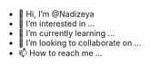 - 👋 Hi, I’m @Nadizeya
- 👀 I’m interested in ...
- 🌱 I’m currently learning ...
- 💞️ I’m looking to collaborate on ...
- 📫 How to reach me ...

<!---
Nadizeya/Nadizeya is a ✨ special ✨ repository because its `README.md` (this file) appears on your GitHub profile.
You can click the Preview link to take a look at your changes.
--->

